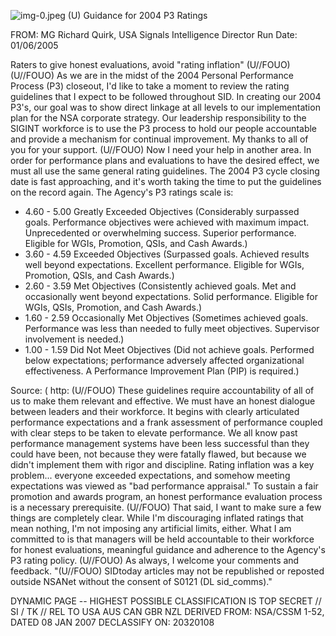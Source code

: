 ![img-0.jpeg](img-0.jpeg)
(U) Guidance for 2004 P3 Ratings

FROM: MG Richard Quirk, USA
Signals Intelligence Director
Run Date: 01/06/2005

Raters to give honest evaluations, avoid "rating inflation" (U//FOUO)
(U//FOUO) As we are in the midst of the 2004 Personal Performance Process (P3) closeout, I'd like to take a moment to review the rating guidelines that I expect to be followed throughout SID. In creating our 2004 P3's, our goal was to show direct linkage at all levels to our implementation plan for the NSA corporate strategy. Our leadership responsibility to the SIGINT workforce is to use the P3 process to hold our people accountable and provide a mechanism for continual improvement. My thanks to all of you for your support.
(U//FOUO) Now I need your help in another area. In order for performance plans and evaluations to have the desired effect, we must all use the same general rating guidelines. The 2004 P3 cycle closing date is fast approaching, and it's worth taking the time to put the guidelines on the record again. The Agency's P3 ratings scale is:

- 4.60 - 5.00 Greatly Exceeded Objectives
(Considerably surpassed goals. Performance objectives were achieved with maximum impact. Unprecedented or overwhelming success. Superior performance. Eligible for WGIs, Promotion, QSIs, and Cash Awards.)
- 3.60 - 4.59 Exceeded Objectives
(Surpassed goals. Achieved results well beyond expectations. Excellent performance. Eligible for WGIs, Promotion, QSIs, and Cash Awards.)
- 2.60 - 3.59 Met Objectives
(Consistently achieved goals. Met and occasionally went beyond expectations. Solid performance. Eligible for WGIs, QSIs, Promotion, and Cash Awards.)
- 1.60 - 2.59 Occasionally Met Objectives
(Sometimes achieved goals. Performance was less than needed to fully meet objectives. Supervisor involvement is needed.)
- 1.00 - 1.59 Did Not Meet Objectives
(Did not achieve goals. Performed below expectations; performance adversely affected organizational effectiveness. A Performance Improvement Plan (PIP) is required.)

Source: ( http:
(U//FOUO) These guidelines require accountability of all of us to make them relevant and effective. We must have an honest dialogue between leaders and their workforce. It begins with clearly articulated performance expectations and a frank assessment of performance coupled with clear steps to be taken to elevate performance. We all know past performance management systems have been less successful than they could have been, not because they were fatally flawed, but because we didn't implement them with rigor and discipline. Rating inflation was a key problem... everyone exceeded expectations, and somehow meeting expectations was viewed as "bad performance appraisal." To sustain a fair promotion and awards program, an honest performance evaluation process is a necessary prerequisite.
(U//FOUO) That said, I want to make sure a few things are completely clear. While I'm discouraging inflated ratings that mean nothing, I'm not imposing any artificial limits, either. What I am committed to is that managers will be held accountable to their workforce for honest evaluations, meaningful guidance and adherence to the Agency's P3 rating policy.
(U//FOUO) As always, I welcome your comments and feedback.
"(U//FOUO) SIDtoday articles may not be republished or reposted outside NSANet without the consent of S0121 (DL sid_comms)."

DYNAMIC PAGE -- HIGHEST POSSIBLE CLASSIFICATION IS TOP SECRET // SI / TK // REL TO USA AUS CAN GBR NZL
DERIVED FROM: NSA/CSSM 1-52, DATED 08 JAN 2007 DECLASSIFY ON: 20320108
